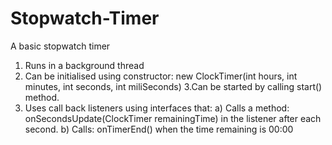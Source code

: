 # Stopwatch-Timer
A basic stopwatch timer

1. Runs in a background thread
2. Can be initialised using constructor: new ClockTimer(int hours, int minutes, int seconds, int miliSeconds)
3.Can be started by calling start() method.
4. Uses call back listeners using interfaces that:
  a) Calls a method: onSecondsUpdate(ClockTimer remainingTime) in the listener after each second.
  b) Calls: onTimerEnd() when the time remaining is 00:00

